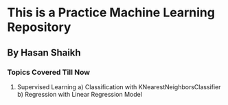 # This is a Practice Machine Learning Repository
## By Hasan Shaikh

### Topics Covered Till Now
1) Supervised Learning
  a) Classification with KNearestNeighborsClassifier
  b) Regression with Linear Regression Model
